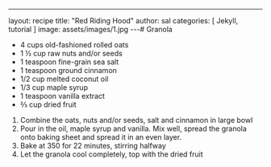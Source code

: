 ---
layout: recipe
title:  "Red Riding Hood"
author: sal
categories: [ Jekyll, tutorial ]
image: assets/images/1.jpg
---# Granola

- 4 cups old-fashioned rolled oats
- 1 ½ cup raw nuts and/or seeds
- 1 teaspoon fine-grain sea salt
- 1 teaspoon ground cinnamon
- 1/2 cup melted coconut oil
- 1/3 cup maple syrup
- 1 teaspoon vanilla extract
- ⅔ cup dried fruit

1. Combine the oats, nuts and/or seeds, salt and cinnamon in large bowl
2. Pour in the oil, maple syrup and vanilla. Mix well, spread the granola onto baking sheet and spread it in an even layer.
3. Bake at 350 for 22 minutes, stirring halfway
4. Let the granola cool completely, top with the dried fruit